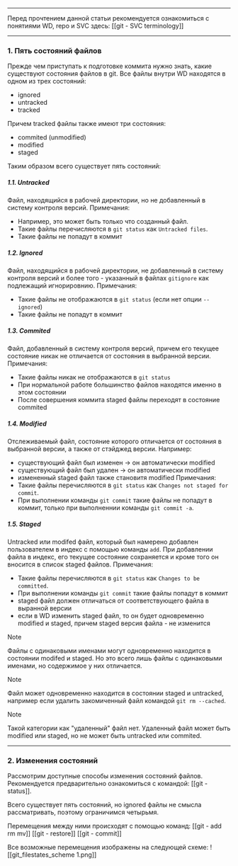 ___
Перед прочтением данной статьи рекомендуется ознакомиться с понятиями WD, repo и SVC здесь: [[git - SVC terminology]]

___
### 1. Пять состояний файлов

Прежде чем приступать к подготовке коммита нужно знать, какие существуют состояния файлов в git.  Все файлы внутри WD находятся в одном из трех состояний:
- ignored
- untracked
- tracked

Причем tracked файлы также имеют три состояния:
- commited (unmodified)
- modified
- staged

Таким образом всего существует пять состояний:
##### 1.1. Untracked

Файл, находящийся в рабочей директории, но не добавленный в  систему контроля версий.
Примечания:
- Например, это может быть только что созданный файл.
- Такие файлы перечисляются  в `git status` как `Untracked files`.
- Такие файлы не попадут в коммит
##### 1.2. Ignored

Файл, находящийся в рабочей директории, не добавленный в  систему контроля версий и более того - указанный в файлах `gitignore` как подлежащий игнорировнию.
Примечания:
- Такие файлы не отображаются в `git status` (если нет опции `--ignored`)
- Такие файлы не попадут в коммит
##### 1.3. Commited

Файл, добавленный в систему контроля версий, причем его текущее состояние никак не отличается от состояния в выбранной версии.
Примечания:
- Такие файлы никак не отображаются в `git status`
- При нормальной работе большинство файлов находятся именно в этом состоянии
- После совершения коммита staged файлы переходят в состояние commited
##### 1.4. Modified

Отслеживаемый файл, состояние которого отличается от состояния в выбранной версии, а также от стэйджед версии. Например:
- существующий файл был изменен -> он автоматически modified
- существующий файл был удален -> он автоматически modified
- измененный staged файл также становитя modified
Примечания:
- Такие файлы перечисляются  в `git status` как `Changes not staged for commit`.
- При выполнении команды `git commit` такие файлы не попадут в коммит, только при выполненнии команды `git commit -a`.
##### 1.5. Staged

Untracked или modifed файл, который был намерено добавлен пользователем в индекс с помощью команды `add`.
При добавлении файла в индекс, его текущее состояние сохраняется и кроме того он вносится в список staged файлов.
Примечания:
- Такие файлы перечисляются  в `git status` как `Changes to be committed`.
- При выполнении команды `git commit` такие файлы попадут в коммит
- staged файл должен отличаться от соответствующего файла в выранной версии
- если в WD изменить staged файл, то он будет одновременно modified и staged, причем staged версия файла - не изменится

>[!note]
>Файлы с одинаковыми именами могут одновременно находится в состоянии modifed и staged. Но это всего лишь файлы с одинаковыми именами, но содержимое у них отличается.

>[!note]
>Файл может одновременно находится в состоянии staged и untracked, например если удалить закомиченный файл командой `git rm --cached`.

>[!note]
>Такой категории как "удаленный" файл нет. Удаленный файл может быть modified или staged, но не может быть untracked или commited.

___
### 2. Изменения состояний

Рассмотрим доступные способы изменения состояний файлов. Рекомендуется предварительно ознакомиться с командой: [[git - status]].

Всего существует пять состояний, но ignored файлы не смысла рассматривать, поэтому ограничимся четырьмя.

Перемещения между ними происходят с помощью команд:
[[git - add rm mv]]
[[git - restore]]
[[git - commit]]

Все возможные перемещения изображены на следующей схеме:
![[git_filestates_scheme 1.png]]


